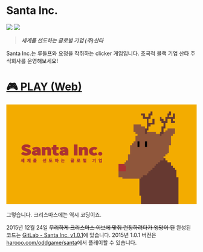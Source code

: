 # Santa Inc.

[![](https://img.shields.io/github/release-pre/ParkSB/santa-inc.svg?style=flat-square)](https://github.com/ParkSB/santa-inc/releases)
[![](https://img.shields.io/github/license/ParkSB/santa-inc.svg?style=flat-square)](https://github.com/ParkSB/santa-inc/blob/develop/LICENSE)

> **_세계를 선도하는 글로벌 기업 (주)산타_**

Santa Inc.는 루돌프와 요정을 착취하는 clicker 게임입니다. 초국적 블랙 기업 산타 주식회사를 운영해보세요! 
 
# [🎮 PLAY (Web)](https://parksb.github.io/project/santainc/)

![Santa Inc.](assets/meta/preview.png)

그렇습니다. 크리스마스에는 역시 코딩이죠.

2015년 12월 24일 ~~무리하게 크리스마스 이브에 맞춰 런칭하려다가 엉망이 된~~ 완성된 코드는 [GitLab - Santa Inc. v1.0.1](https://gitlab.com/ParkSB/santa-inc)에 있습니다. 2015년 1.0.1 버전은 [harooo.com/oddgame/santa](https://harooo.com/oddgame/santa/)에서 플레이할 수 있습니다.